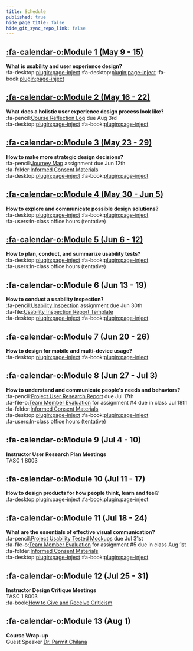 ```yaml
---
title: Schedule
published: true
hide_page_title: false
hide_git_sync_repo_link: false
---
```


## [:fa-calendar-o:Module 1 (May 9 - 15)](/home/module-01)
**What is usability and user experience design?**  
:fa-desktop:[plugin:page-inject](/module-presentations/module-01-1?template=partials/iframelinkonly)
:fa-desktop:[plugin:page-inject](/module-presentations/module-01-2?template=partials/iframelinkonly)
:fa-book:[plugin:page-inject](/module-readings/module-01?template=partials/embedlycardlinkonly)  

## [:fa-calendar-o:Module 2 (May 16 - 22)](/home/module-02)
**What does a holistic user experience design process look like?**  
:fa-pencil:[Course Reflection Log](https://sso.canvaslms.com/courses/1413912/assignments/9519528) due Aug 3rd  
:fa-desktop:[plugin:page-inject](/module-presentations/module-02?template=partials/iframelinkonly)
:fa-book:[plugin:page-inject](/module-readings/module-02?template=partials/embedlycardlinkonly)  

## [:fa-calendar-o:Module 3 (May 23 - 29)](/home/module-03)
**How to make more strategic design decisions?**   
:fa-pencil:[Journey Map](https://canvas.sfu.ca/courses/38847/assignments/292821) assignment due Jun 12th  
:fa-folder:[Informed Consent Materials](https://sso.canvaslms.com/courses/1413912/files/folder/Handouts/Informed%20Consent)  
:fa-desktop:[plugin:page-inject](/module-presentations/module-03?template=partials/iframelinkonly)
:fa-book:[plugin:page-inject](/module-readings/module-03?template=partials/embedlycardlinkonly)  

## [:fa-calendar-o:Module 4 (May 30 - Jun 5)](/home/module-04)
**How to explore and communicate possible design solutions?**   
:fa-desktop:[plugin:page-inject](/module-presentations/module-04?template=partials/iframelinkonly)
:fa-book:[plugin:page-inject](/module-readings/module-04?template=partials/embedlycardlinkonly)  
:fa-users:In-class office hours (tentative)  

## [:fa-calendar-o:Module 5 (Jun 6 - 12)](/home/module-05)
**How to plan, conduct, and summarize usability tests?**  
:fa-desktop:[plugin:page-inject](/module-presentations/module-05?template=partials/iframelinkonly)
:fa-book:[plugin:page-inject](/module-readings/module-05?template=partials/embedlycardlinkonly)  
:fa-users:In-class office hours (tentative)

## :fa-calendar-o:Module 6 (Jun 13 - 19)
**How to conduct a usability inspection?**   
:fa-pencil:[Usability Inspection](https://sso.canvaslms.com/courses/1413912/assignments/9519532) assignment due Jun 30th  
:fa-file:[Usability Inspection Report Template](https://sso.canvaslms.com/courses/1413912/files/folder/Handouts/Usability%20Inspection%20Report%20Template)  
:fa-desktop:[plugin:page-inject](/module-presentations/module-06?template=partials/iframelinkonly)
:fa-book:[plugin:page-inject](/module-readings/module-06?template=partials/embedlycardlinkonly)    

## :fa-calendar-o:Module 7 (Jun 20 - 26)
**How to design for mobile and multi-device usage?**  
:fa-desktop:[plugin:page-inject](/module-presentations/module-07?template=partials/iframelinkonly)
:fa-book:[plugin:page-inject](/module-readings/module-07?template=partials/embedlycardlinkonly)  

## :fa-calendar-o:Module 8 (Jun 27 - Jul 3)
**How to understand and communicate people's needs and behaviors?**   
:fa-pencil:[Project User Research Report](https://sso.canvaslms.com/courses/1413912/assignments/9519534) due Jul 17th  
:fa-file-o:[Team Member Evaluation](https://sso.canvaslms.com/courses/1413912/files/folder/Handouts/Team%20Member%20Evaluations) for  assignment #4 due in class Jul 18th  
:fa-folder:[Informed Consent Materials](https://sso.canvaslms.com/courses/1413912/files/folder/Handouts/Informed%20Consent)  
:fa-desktop:[plugin:page-inject](/module-presentations/module-08?template=partials/iframelinkonly)
:fa-book:[plugin:page-inject](/module-readings/module-08?template=partials/embedlycardlinkonly)  
:fa-users:In-class office hours (tentative)  

## :fa-calendar-o:Module 9 (Jul 4 - 10)
**Instructor User Research Plan Meetings**  
TASC 1 8003

## :fa-calendar-o:Module 10 (Jul 11 - 17)
**How to design products for how people think, learn and feel?**  
:fa-desktop:[plugin:page-inject](/module-presentations/module-10?template=partials/iframelinkonly)
:fa-book:[plugin:page-inject](/module-readings/module-10?template=partials/embedlycardlinkonly)  

## :fa-calendar-o:Module 11 (Jul 18 - 24)
**What are the essentials of effective visual communication?**   
:fa-pencil:[Project Usability Tested Mockups](https://sso.canvaslms.com/courses/1413912/assignments/9519533) due Jul 31st    
:fa-file-o:[Team Member Evaluation](https://sso.canvaslms.com/courses/1413912/files/folder/Handouts/Team%20Member%20Evaluations) for assignment #5 due in class Aug 1st  
:fa-folder:[Informed Consent Materials](https://sso.canvaslms.com/courses/1413912/files/folder/Handouts/Informed%20Consent)  
:fa-desktop:[plugin:page-inject](/module-presentations/module-11?template=partials/iframelinkonly)
:fa-book:[plugin:page-inject](/module-readings/module-11?template=partials/embedlycardlinkonly)  

## :fa-calendar-o:Module 12 (Jul 25 - 31)
**Instructor Design Critique Meetings**  
TASC 1 8003  
:fa-book:[How to Give and Receive Criticism](http://scottberkun.com/essays/35-how-to-give-and-receive-criticism/)

## :fa-calendar-o:Module 13 (Aug 1)
**Course Wrap-up**  
Guest Speaker [Dr. Parmit Chilana](http://hci.cs.sfu.ca/)
